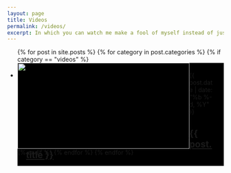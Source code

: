 ```yaml
---
layout: page
title: Videos
permalink: /videos/
excerpt: In which you can watch me make a fool of myself instead of just imagining it.
---
```


  <ul class="post-list">
    {% for post in site.posts %}
	  {% for category in post.categories %}
	    {% if category == "videos" %}
          <li>
		      <div style="height:200">
			    <div style="float:left"><a href="{{ post.url | prepend: site.baseurl }}"><img src="/videos/thumbnails/{{ post.title }}.jpg" style="width:400px;height:200px"></a></div>
				<div style="padding:20px;background:#000;height:100%">
			      <span class="post-meta">{{ post.date | date: "%b %-d, %Y" }}</span>
			      <h2>
			        <a class="post-link" href="{{ post.url | prepend: site.baseurl }}">{{ post.title }}</a>
			      </h2>
				</div>
	  	      </div>
          </li>
		{% endif %}
      {% endfor %}
    {% endfor %}
  </ul>